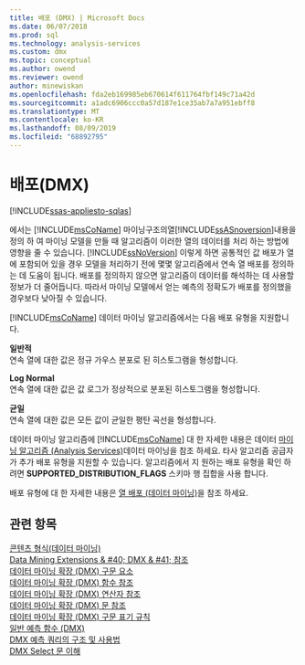 ```yaml
---
title: 배포 (DMX) | Microsoft Docs
ms.date: 06/07/2018
ms.prod: sql
ms.technology: analysis-services
ms.custom: dmx
ms.topic: conceptual
ms.author: owend
ms.reviewer: owend
author: minewiskan
ms.openlocfilehash: fda2eb169985eb670614f611764fbf149c71a42d
ms.sourcegitcommit: a1adc6906ccc0a57d187e1ce35ab7a7a951ebff8
ms.translationtype: MT
ms.contentlocale: ko-KR
ms.lasthandoff: 08/09/2019
ms.locfileid: "68892795"
---
```

# <a name="distributions-dmx"></a>배포(DMX)
[!INCLUDE[ssas-appliesto-sqlas](../includes/ssas-appliesto-sqlas.md)]

  에서는 [!INCLUDE[msCoName](../includes/msconame-md.md)] 마이닝구조의열[!INCLUDE[ssASnoversion](../includes/ssasnoversion-md.md)]내용을 정의 하 여 마이닝 모델을 만들 때 알고리즘이 이러한 열의 데이터를 처리 하는 방법에 영향을 줄 수 있습니다. [!INCLUDE[ssNoVersion](../includes/ssnoversion-md.md)] 이렇게 하면 공통적인 값 배포가 열에 포함되어 있을 경우 모델을 처리하기 전에 몇몇 알고리즘에서 연속 열 배포를 정의하는 데 도움이 됩니다. 배포를 정의하지 않으면 알고리즘이 데이터를 해석하는 데 사용할 정보가 더 줄어듭니다. 따라서 마이닝 모델에서 얻는 예측의 정확도가 배포를 정의했을 경우보다 낮아질 수 있습니다.  
  
 [!INCLUDE[msCoName](../includes/msconame-md.md)] 데이터 마이닝 알고리즘에서는 다음 배포 유형을 지원합니다.  
  
 **일반적**  
 연속 열에 대한 값은 정규 가우스 분포로 된 히스토그램을 형성합니다.  
  
 **Log Normal**  
 연속 열에 대한 값은 값 로그가 정상적으로 분포된 히스토그램을 형성합니다.  
  
 **균일**  
 연속 열에 대한 값은 모든 값이 균일한 평탄 곡선을 형성합니다.  
  
 데이터 마이닝 알고리즘에 [!INCLUDE[msCoName](../includes/msconame-md.md)] 대 한 자세한 내용은 데이터 [마이닝 알고리즘 &#40;Analysis Services&#41;](https://docs.microsoft.com/analysis-services/data-mining/data-mining-algorithms-analysis-services-data-mining)데이터 마이닝을 참조 하세요. 타사 알고리즘 공급자가 추가 배포 유형을 지원할 수 있습니다. 알고리즘에서 지 원하는 배포 유형을 확인 하려면 **SUPPORTED_DISTRIBUTION_FLAGS** 스키마 행 집합을 사용 합니다.  
  
 배포 유형에 대 한 자세한 내용은 [열 배포 &#40;데이터 마이닝&#41;](https://docs.microsoft.com/analysis-services/data-mining/column-distributions-data-mining)을 참조 하세요.  
  
## <a name="see-also"></a>관련 항목  
 [콘텐츠 형식&#40;데이터 마이닝&#41;](https://docs.microsoft.com/analysis-services/data-mining/content-types-data-mining)   
 [Data Mining Extensions & #40; DMX & #41; 참조](../dmx/data-mining-extensions-dmx-reference.md)   
 [데이터 마이닝 확장 &#40;DMX&#41; 구문 요소](../dmx/data-mining-extensions-dmx-syntax-elements.md)   
 [데이터 마이닝 확장 &#40;DMX&#41; 함수 참조](../dmx/data-mining-extensions-dmx-function-reference.md)   
 [데이터 마이닝 확장 &#40;DMX&#41; 연산자 참조](../dmx/data-mining-extensions-dmx-operator-reference.md)   
 [데이터 마이닝 확장 &#40;DMX&#41; 문 참조](../dmx/data-mining-extensions-dmx-statements.md)   
 [데이터 마이닝 확장 &#40;DMX&#41; 구문 표기 규칙](../dmx/data-mining-extensions-dmx-syntax-conventions.md)   
 [일반 예측 함수 &#40;DMX&#41;](../dmx/general-prediction-functions-dmx.md)   
 [DMX 예측 쿼리의 구조 및 사용법](../dmx/structure-and-usage-of-dmx-prediction-queries.md)   
 [DMX Select 문 이해](../dmx/understanding-the-dmx-select-statement.md)  
  
  

